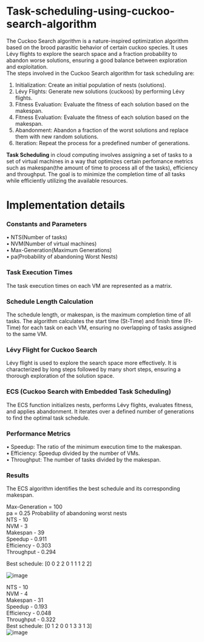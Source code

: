 # Task-scheduling-using-cuckoo-search-algorithm
The Cuckoo Search algorithm is a nature-inspired optimization algorithm based on the brood parasitic
behavior of certain cuckoo species. It uses Lévy flights to explore the search space and a fraction
probability to abandon worse solutions, ensuring a good balance between exploration and exploitation. </br>
The steps involved in the Cuckoo Search algorithm for task scheduling are: </br>
1. Initialization: Create an initial population of nests (solutions).
2. Lévy Flights: Generate new solutions (cuckoos) by performing Lévy flights.
3. Fitness Evaluation: Evaluate the fitness of each solution based on the makespan.
4. Fitness Evaluation: Evaluate the fitness of each solution based on the makespan.
5. Abandonment: Abandon a fraction of the worst solutions and replace them with new random
solutions.
6. Iteration: Repeat the process for a predefined number of generations.

**Task Scheduling** in cloud computing involves assigning a set of tasks to a set of virtual machines
in a way that optimizes certain perfomance metrics such as makespan(the amount of time to process all
of the tasks), efficiency and throughput. The goal is to minimize the completion time of all tasks while
efficiently utilizing the available resources.

# Implementation details
### Constants and Parameters
• NTS(Number of tasks) </br>
• NVM(Number of virtual machines)</br>
• Max-Generation(Maximum Generations)</br>
• pa(Probability of abandoning Worst Nests)</br>

### Task Execution Times
The task execution times on each VM are represented as a matrix.

### Schedule Length Calculation
The schedule length, or makespan, is the maximum completion time of all tasks. The algorithm calculates
the start time (St-Time) and finish time (Ft-Time) for each task on each VM, ensuring no overlapping
of tasks assigned to the same VM.

### Lévy Flight for Cuckoo Search
Lévy flight is used to explore the search space more effectively. It is characterized by long steps followed
by many short steps, ensuring a thorough exploration of the solution space.

### ECS (Cuckoo Search with Embedded Task Scheduling)
The ECS function initializes nests, performs Lévy flights, evaluates fitness, and applies abandonment. It
iterates over a defined number of generations to find the optimal task schedule.

### Performance Metrics
• Speedup: The ratio of the minimum execution time to the makespan. </br>
• Efficiency: Speedup divided by the number of VMs.</br>
• Throughput: The number of tasks divided by the makespan.</br>

### Results
The ECS algorithm identifies the best schedule and its corresponding makespan. </br>

Max-Generation = 100 </br>
pa = 0.25 Probability of abandoning worst nests </br>
NTS - 10 </br>
NVM - 3 </br>
Makespan - 39</br>
Speedup - 0.911 </br>
Efficiency - 0.303 </br>
Throughput - 0.294 </br>

Best schedule: [0 0 2 2 0 1 1 1 2 2]

![image](https://github.com/user-attachments/assets/a674ca81-9319-4e77-ba4c-b47e83c58856)

NTS - 10 </br>
NVM - 4 </br>
Makespan - 31</br>
Speedup - 0.193 </br>
Efficiency - 0.048 </br>
Throughput - 0.322 </br>
Best schedule: [0 1 2 0 0 1 3 3 1 3] </br>
![image](https://github.com/user-attachments/assets/bc9ba887-9e85-4507-b546-dca8f16b0725)
